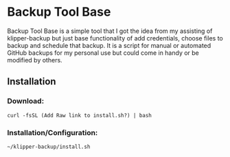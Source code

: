 # Backup Tool Base
Backup Tool Base is a simple tool that I got the idea from my assisting of klipper-backup but just base functionality of add credentials, choose files to backup and schedule that backup. It is a script for manual or automated GitHub backups for my personal use but could come in handy or be modified by others.

## Installation

### Download:
```shell
curl -fsSL (Add Raw link to install.sh?) | bash
```

### Installation/Configuration:
```shell
~/klipper-backup/install.sh
```
